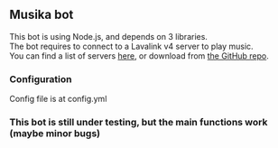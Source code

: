## Musika bot  
This bot is using Node.js, and depends on 3 libraries.  
The bot requires to connect to a Lavalink v4 server to play music.  
You can find a list of servers [here](https://lavalink.darrennathanael.com/#tunnelbroker-guide), or download from [the GitHub repo](https://github.com/lavalink-devs/Lavalink/).

### Configuration
Config file is at config.yml  

### This bot is still under testing, but the main functions work (maybe minor bugs)
